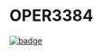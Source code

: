 # OPER3384


[![badge](https://img.shields.io/static/v1?label=OPER%203384%20%20%E2%80%A2%20%20Predictive%20Analytics&message=Project%20Team%2010&style=plastic&color=red)](https://mybinder.org/v2/gh/tavlarios/OPER3384/HEAD?filepath=IMDB%20Project.ipynb)

